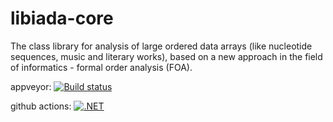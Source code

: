 # libiada-core
The class library for analysis of large ordered data arrays (like nucleotide sequences, music and literary works), based on a new approach in the field of informatics - formal order analysis (FOA).

appveyor: [![Build status](https://ci.appveyor.com/api/projects/status/kv8skox0ahnqj7f9?svg=true)](https://ci.appveyor.com/project/ChainsManipulator/libiada-core)

github actions: [![.NET](https://github.com/intervals-mining-lab/libiada-core/actions/workflows/dotnet.yml/badge.svg?branch=master)](https://github.com/intervals-mining-lab/libiada-core/actions/workflows/dotnet.yml)
